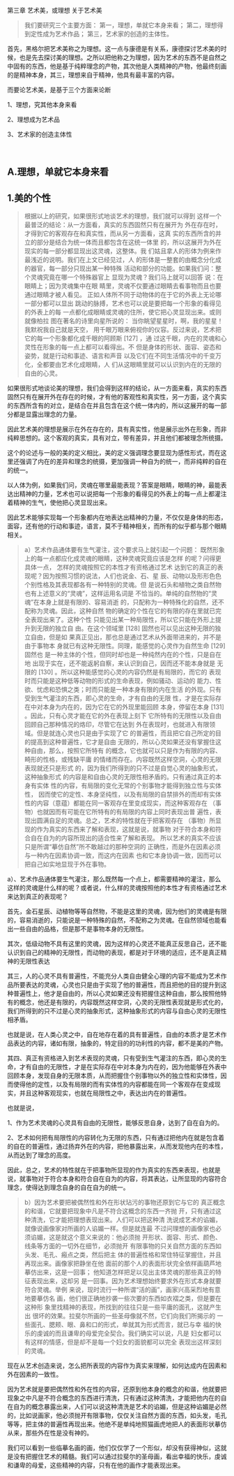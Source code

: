 <p data-pid="GOEfQuGf">第三章 艺术美，或理想 关于艺术美</p><blockquote data-pid="0FuPbD1l">我们要研究三个主要⽅⾯： 第⼀，理想，单就它本⾝来看； 第⼆，理想得到定性成为艺术作品； 第三，艺术家的创造的主体性。</blockquote><p data-pid="QRLrVEvQ">首先，黑格尔把艺术美称之为理想。这一点与康德是有关系，康德探讨艺术美的时候，也是先去探讨美的理想。之所以把他称之为理想，因为艺术的东西不是自然之中固有的东西，他是基于纯粹理念的产物，其次他是人类精神的产物，他最终刻画的是精神本身，其三，理想来自于精神，他具有最丰富的内容。</p><p data-pid="cqRZIzP-">而要论艺术美，是基于三个方面来论断</p><p data-pid="CWa4WTwp">1、理想，究其他本身来看</p><p data-pid="tePdNCwg">2、理想成为艺术品</p><p data-pid="TM288hyt">3、艺术家的创造主体性</p><p><br></p><h2>A.理想，单就它本身来看</h2><h2>1.美的个性</h2><blockquote data-pid="hzeaAwU6">根据以上的研究，如果很形式地谈艺术的理想，我们就可以得到 这样⼀个最普泛的结论：从⼀⽅⾯看，真实的东⻄固然只有在展开为 外在存在时，才得到它的客观存在和真实性，⽽从另⼀⽅⾯看，这真 实的东⻄所含的并⽴的部分是结合为统⼀体⽽且都包含在这统⼀体⾥ 的，所以这展开为外在现实的每⼀部分都显现出这灵魂，这整体。我 们姑且拿⼈的形体为例来作最浅近的说明。我们在上⽂已经⻅过，⼈ 的形体是⼀整套的由概念分化成的器官，每⼀部分只现出某⼀种特殊 活动和部分的功能。如果我们问：整个灵魂究竟在哪⼀个特殊器官上 显现为灵魂？我们⻢上就可以回答 说：在眼睛上；因为灵魂集中在眼 睛⾥，灵魂不仅要通过眼睛去看事物⽽且也要通过眼睛才被⼈看⻅。 正如⼈体所不同于动物体的在于它的外表上⽆论哪⼀部分都可以显出 跳动的脉搏，艺术也可以说是要把每⼀个形象的看得⻅的外表上的每 ⼀点都化成眼睛或灵魂的住所，使它把⼼灵显现出来。或则就像柏拉 图在著名的诗⾥向星所说的： 当你眺望星星时，啊，我的星星！ 我默祝我⾃⼰就是天空， ⽤千眼万眼来俯视你的仪容。反过来说，艺术把它的每⼀个形象都化成千眼的阿顾斯 [127] ，通 过这千眼，内在的灵魂和⼼灵性在形象的每⼀点上都可以看得出。不 但是⾝体的形状、⾯容、姿态和姿势，就是⾏动和事迹、语⾔和声⾳ 以及它们在不同⽣活情况中的千变万化，全都要由艺术化成眼睛，⼈ 们从这眼睛⾥就可以认识到内在的⽆限的⾃由的⼼灵。 </blockquote><p data-pid="1HystsFE">如果很形式地谈论美的理想，我们会得到这样的结论，从一方面来看，真实的东西固然只有在展开外在存在的时候，才有他的客观性和真实性，另一方面，这个真实的东西所含有的对立，是结合在并且包含在这个统一体内的，所以这展开的每一部分都是显露出理念的力量。</p><p data-pid="E68L2D4Y">因此艺术美的理想是展示在外在存在的，具有真实性，他是展示出外在形象，而非纯粹思想的。这个客观的真实，具有对立，带有差异，并且他们都被理念所统摄。</p><p data-pid="9JU4xLY6">这个的论述与一般的美的定义相比，美的定义强调理念要显现为感性形式，而在这里还强调了内在的差异和理念的统摄，更加强调一种自为的统一，而非纯粹的自在的统一。</p><p data-pid="Frjp44jl">以人体为例，如果我们问，灵魂在哪里最能表现？答案是眼睛，眼睛的神，最能表达出精神的力量，艺术也可以说把每一个形象的看得见的外表上的每一点上都灌注着精神的生气，使他把心灵显现出来。</p><p data-pid="g_fzFb4k">因此艺术能够实现每一个形象都内在地表达出精神的力量，不仅仅是身体的形态，面容，还有他的行动和事迹，语言，莫不于精神相关，而所有的似乎都与那个眼睛相关。</p><blockquote data-pid="735m62xL">a）艺术作品通体要有⽣⽓灌注，这个要求⻢上就引起⼀个问题： 既然形象上的每⼀点都应化成灵魂的眼睛，这种灵魂究竟应该是怎样 的呢？问得更具体⼀点， 怎样的灵魂按照它的本性才有资格通过艺术 达到它的真正的表现呢？因为按照习惯的说法，⼈们也说⾦、⽯、星 ⾠、动物以及形形⾊⾊个别性格及其表现都各有⼀种特别的灵魂。但 是说⽯头和植物之类⾃然物也有上述意义的“灵魂”，这样运⽤名词是 不恰当的。单纯的⾃然物的“灵魂”在本⾝上就是有限的、容易消逝 的，只配称为⼀种特殊化的⾃然，还不配称为灵魂。因此，这种⾃然 物的确定的个性在它的有限的存在⾥就已完全表现出来了。这种个性 只能⻅出某⼀种局限性，所以它只能在外形上提升到⽆限的独⽴⾃ 由。在这个领域⾥ [128] 固然也可以⻅出这种⽆限的独⽴⾃由，但是如 果真正⻅出，那也总是通过艺术从外⾯带进来的，并不是由于事物本 ⾝就已有这种⽆限性。同理，能感觉的⼼灵作为⾃然⽣命 [129] 固然也 是⼀种主体的个性，但同时却也是⼀种纯然内在的个性，只是⾃在地 出现于实在，还不能返躬⾃察，来认识到⾃⼰，因⽽还不能本⾝就是 ⽆限的 [130] 。所以这种能感觉的⼼灵的内容仍然是有局限的，⽽它的 表现时⽽只能是这种低等动物的形式的⽣命表现，例如骚动、运动的 能⼒、性欲、忧虑和恐惧之类；时⽽只能是⼀种本⾝有限的内在⽣活 的外现。只有受到⽣⽓灌注的东⻄，即⼼灵的⽣命，才有⾃由的⽆限 性，才是在实际存在中对本⾝为内在的，因为它在它的外现⾥能回顾 本⾝，停留在本⾝ [131] 。因此，只有⼼灵才能在它的外在表现上刻下 它所特有的⽆限性以及⾃由回顾⾃⼰那种情况的烙印，尽管它在达到 外在表现时，也就进⼊有限领域。但是就连⼼灵也只是由于实现了它 的普遍性，⽽且把它⾃⼰所定的⽬的提⾼到这种普遍性，它才是⾃由 ⽆限的，所以⼼灵如果还没有掌握住这种⾃由，那么，按照它所特有 的概念，它也就可以只是作为有限的内容、畸形的性格，或残缺平庸 的情绪⽽存在。内容既然这样空洞，⼼灵的⽆限表现就还只是形式 的，因为我们所得到的只不过是⾃觉⼼灵的抽象形式，这种抽象形式 的内容是和⾃由⼼灵的⽆限性相⽭盾的。只有通过真正的本⾝有实体 性的内容，有局限的变化⽆常的个别事物才能得到独⽴性与实体性， 因⽽使它的定性、本⾝坚纯性，以及有局限的⾃禁排外的⽽却有实体 性的内容（意蕴）都能在同⼀客观存在⾥变成现实，⽽这种客观存在 （事物）也就因⽽有可能在它所特有的有局限的内容上同时表现出普 遍性，表现出圆满⾃⾜的灵魂。总之，艺术的特性就在于把客观存在 （事物）所显现的作为真实的东⻄来了解和表现，这就是说，就事物 对于符合本⾝和符合⾃在⾃为的内容所现出的适合性来了解和表现。 所以艺术的真实不应该只是所谓“摹仿⾃然”所不敢越过的那种空洞的 正确性，⽽是外在因素必须与⼀种内在因素协调⼀致，⽽这内在因素 也和它本⾝协调⼀致，因⽽可以把⾃⼰如实地显现于外在事物。</blockquote><p data-pid="lV1-kqs-">a）、艺术作品通体要生气灌注，那么既然每一个点上，都需要精神的灌注，那么这样的灵魂是什么样的呢？或者说，什么样的灵魂按照他的本性才有资格通过艺术来达到真正的表现呢？</p><p data-pid="IqDDfAyd">首先，金石星辰、动植物等等自然物，不能是这里的灵魂，因为他们的灵魂是有限的，容易消逝的，只能说是一种特殊的自然，不配称之为灵魂。在自然领域也能看出一些自由的品格，但是那不是事物本身的无限性。</p><p data-pid="eDaC4JYa">其次，低级动物不具有这里的灵魂，因为这样的心灵还不能真正反思自己，还不能认识到自己的精神的无限性，而动物的表现，都是对于环境的适应，还不是真正精神的无限性表达</p><p data-pid="MCmkjX7x">其三，人的心灵不具有普遍性，不能充分人类自由健全心理的内容不能成为艺术作品所要表达的灵魂，心灵也只是由于实现了他的普遍性，而且把他的目的提升到这种普遍性上，他才是自由的，所以心灵如果还没有把握住这种自由，那么按照他特有的概念，他还是有限的，内容既然这样空洞，心灵的无限性表现就是形式化的，我们所得到的只不过是心灵的抽象形式，这种抽象形式的内容与自由心灵的无限性相矛盾。</p><p data-pid="pEhk5Nbc">也就是说，在人类心灵之中，自在地存在着的具有普遍性，自由的本质才是艺术作品表达的内容，诸如有限，抽象的，特定目的的功利性的内容，都不是美的产物。</p><p data-pid="yl2VqhEH">其四、真正有资格进入到艺术表现的灵魂，只有受到生气灌注的东西，即心灵的生命，才有自由的无限性，才是在实际存在中对本身为内在的，因为他能够在外表中回顾本身，发现自身的无限本质，从而把握住个别事物以外的独立性和实体性，因而使得他的定性，以及有局限的而有实体性的内容都能在同一个客观存在变成现实，并且这种客观现实，也就在局限性之中，表达出内在的普遍性。</p><p data-pid="OqlED59F">也就是说，</p><p data-pid="OCGqkj42">1、作为艺术灵魂的心灵具有自由的无限性，能够反思自身，达到了自在自为的。</p><p data-pid="P2uDEAPL">2、艺术如何把有局限性的内容转化为无限的东西，只有通过把他内在就是包含着的自在的普遍性，通过扬弃外在的内容，把他暴露出来，从而发现他内在的本性，从而达到了理念的高度。</p><p data-pid="nFod3TLu">因此，总之，艺术的特性就在于把事物所显现的作为真实的东西来表现，也就是说，就事物对于符合本身和符合自在自为的内容，将其表达，让所显现的内容符合理念，使得达到理念自身的自在自为的统一。</p><blockquote data-pid="lBbOk1cG">b）因为艺术要把被偶然性和外在形状玷污的事物还原到它与它的 真正概念的和谐，它就要把现象中凡是不符合这概念的东⻄⼀⻬抛 开，只有通过这种清洗，它才能把理想表现出来。⼈们可以把这种清 洗说成艺术的谄媚，就像说画像家对所画的⼈谄媚⼀样。但是就连最 不过问理想的画像家也必须谄媚，这是就这个意义来说的：他必须抛 开形状、⾯容、形式、颜⾊、线条等⽅⾯的⼀切外在细节，必须抛开 有限事物的只关⾃然⽅⾯的东⻄如头发、⽑孔、瘢点之类，然后把主 体的普遍性格和常住特征掌握住，并且再现出来。画像家把静坐在他 ⾯前的那个⼈的表⾯形状完全依样画葫芦地摹仿出来，这是⼀回事； 他知道怎样把⾜以⻅出主体灵魂的那些真正的特征表现出来，这却另 是⼀回事。因为艺术理想始终要求外在形式本⾝就要符合灵魂。举例 来说，现时流⾏⼀种所谓“活的画”，画家兴⾼采烈地有意地要摹仿名 画，他们很正确地抄袭⼀些次要的东⻄如⾐褶之类，但是要在这种形 象⾥找精神的表现，所找到的往往只是⼀些平庸的⾯孔，这就产⽣出 很坏的效果。拉斐尔所画的⼀些圣⺟像就不然，它们向我们所揭⽰的 ⼀些⾯孔、腮颊、眼、⿐和⼝的形式，单就其为形式⽽⾔，就已与幸 福的快乐的虔诚的⽽且谦卑的⺟爱完全契合。我们确实可以说，凡是 妇⼥都可以有这样的情感，但是却不是每⼀个妇⼥的⾯貌都可以完全 表现出这样深刻的灵魂。 </blockquote><p data-pid="D0Hj03w8">现在从艺术创造来说，怎么把所表现的内容作为真实来理解，如何达成内在因素和外在因素的一致性。</p><p data-pid="o5zAlrV6">因为艺术就是要把偶然性和外在性的内容，还原到他本身的概念的和谐，他就要把现象之中凡是不符合概念的东西进行清洗，只有通过这种清洗，才能把他内在的自在自为的概念暴露出来，人们可以说这种清洗是艺术的谄媚，但是这种谄媚是必然的，比如说画家，他必须抛开有限事物，仅仅关注自然方面的东西，如头发，毛孔等等，把主体的普遍性再现出来。他绝不是单纯地照猫画虎地把人的表面形状摹仿从来，那些外在性是没有神的。</p><p data-pid="6MzJQnL4">我们可以看到一些临摹名画的画，他们仅仅学了一个形似，却没有获得神似，这就是没有把握住艺术的精髓。我们可以通过拉斐尔的圣母画，看出幸福的快乐，虔诚和谦卑的母爱，这些精神的内容，只有在他的画作才能表现出来。</p><p></p>